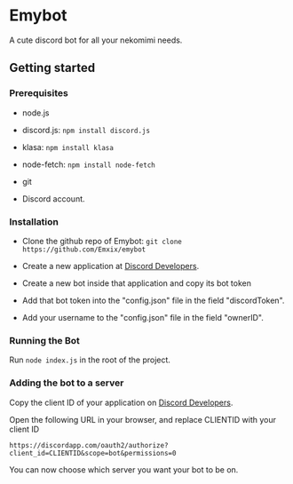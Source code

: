 # Emybot

  A cute discord bot for all your nekomimi needs.

## Getting started

### Prerequisites

  - node.js

  - discord.js: `npm install discord.js`

  - klasa: `npm install klasa`

  - node-fetch: `npm install node-fetch`

  - git

  - Discord account.

### Installation

  - Clone the github repo of Emybot: `git clone https://github.com/Emxix/emybot`

  - Create a new application at [Discord Developers](https://discordapp.com/developers/).

  - Create a new bot inside that application and copy its bot token

  - Add that bot token into the "config.json" file in the field "discordToken".

  - Add your username to the "config.json" file in the field "ownerID".


### Running the Bot

  Run `node index.js` in the root of the project.

### Adding the bot to a server
<!---
  TODO: Describe a better option
  There has to be a better/easier/normal way to do this than this.
-->

  Copy the client ID of your application on [Discord Developers](https://discordapp.com/developers/).

  Open the following URL in your browser, and replace CLIENTID with your client ID

  `https://discordapp.com/oauth2/authorize?client_id=CLIENTID&scope=bot&permissions=0` 

  You can now choose which server you want your bot to be on.
